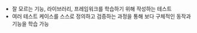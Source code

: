
- 잘 모르는 기능, 라이브러리, 프레임워크를 학습하기 위해 작성하는 테스트
- 여러 테스트 케이스를 스스로 정의하고 검증하는 과정을 통해 보다 구체적인 동작과 기능을 학습 가능